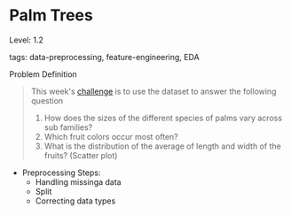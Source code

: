 # Palm Trees

Level: 1.2

tags: data-preprocessing, feature-engineering, EDA

Problem Definition
> This week's [challenge](https://github.com/rfordatascience/tidytuesday/blob/main/data/2025/2025-03-18/readme.md) is to use the dataset to answer the following question
> 1. How does the sizes of the different species of palms vary across sub families?
> 2. Which fruit colors occur most often?
> 3. What is the distribution of the average of length and width of the fruits? (Scatter plot)

* Preprocessing Steps:
    * Handling missinga data
    * Split
    * Correcting data types
